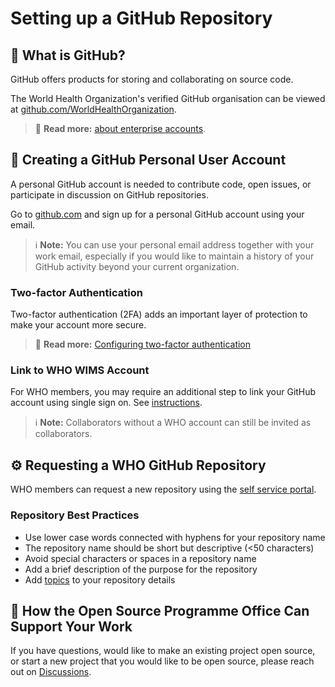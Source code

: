 # Setting up a GitHub Repository

## 🤔 What is GitHub?

GitHub offers products for storing and collaborating on source code.

The World Health Organization's verified GitHub organisation can be viewed at [github.com/WorldHealthOrganization](https://github.com/WorldHealthOrganization).

> 📖 **Read more:** [about enterprise accounts](https://docs.github.com/en/enterprise-cloud@latest/admin/overview/about-enterprise-accounts).

## 👤 Creating a GitHub Personal User Account

A personal GitHub account is needed to contribute code, open issues, or participate in discussion on GitHub repositories. 

Go to [github.com](https://github.com/) and sign up for a personal GitHub account using your email.

> ℹ **Note:** You can use your personal email address together with your work email, especially if you would like to maintain a history of your GitHub activity beyond your current organization.

### Two-factor Authentication

Two-factor authentication (2FA) adds an important layer of protection to make your account more secure.

> 📖 **Read more:** [Configuring two-factor authentication](https://docs.github.com/en/authentication/securing-your-account-with-two-factor-authentication-2fa/configuring-two-factor-authentication)

### Link to WHO WIMS Account

For WHO members, you may require an additional step to link your GitHub account using single sign on. See [instructions](https://extranet.who.int/confluence/display/github/GitHub+Standards).

> ℹ **Note:** Collaborators without a WHO account can still be invited as collaborators.

## ⚙ Requesting a WHO GitHub Repository

WHO members can request a new repository using the [self service portal](https://who.service-now.com/self_service?id=sc_cat_item&sys_id=87bc6f40db1c9090a10ba7c748961988).

### Repository Best Practices

- Use lower case words connected with hyphens for your repository name
- The repository name should be short but descriptive (<50 characters)
- Avoid special characters or spaces in a repository name
- Add a brief description of the purpose for the repository
- Add [topics](https://github.blog/2017-01-31-introducing-topics/) to your repository details

## 💬 How the Open Source Programme Office Can Support Your Work

If you have questions, would like to make an existing project open source, or start a new project that you would like to be open source, please reach out on [Discussions](https://github.com/WorldHealthOrganization/open-source-communication-channel/discussions).